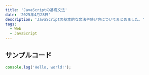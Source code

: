 ```yaml
---
title: 'JavaScriptの基礎文法'
date: '2025年4月28日'
description: 'JavaScriptの基本的な文法や使い方についてまとめました。'
tags:
  - Web
  - JavaScript
---
```


## サンプルコード

```js
console.log('Hello, world!');
```
